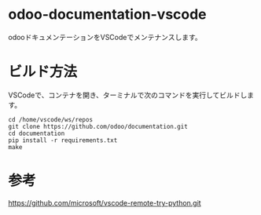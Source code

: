 # odoo-documentation-vscode
odooドキュメンテーションをVSCodeでメンテナンスします。

# ビルド方法

VSCodeで、コンテナを開き、ターミナルで次のコマンドを実行してビルドします。

```
cd /home/vscode/ws/repos
git clone https://github.com/odoo/documentation.git
cd documentation
pip install -r requirements.txt
make
```

# 参考
https://github.com/microsoft/vscode-remote-try-python.git

